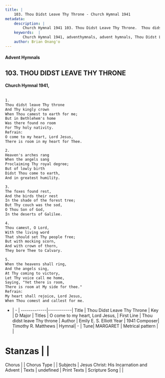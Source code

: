 ```yaml
---
title: |
    103. Thou Didst Leave Thy Throne - Church Hymnal 1941
metadata:
    description: |
        Church Hymnal 1941 103. Thou Didst Leave Thy Throne.  Thou didst leave Thy throne And Thy kingly crown When Thou camest to earth for me; But in Bethlehem's home Was there found no room For Thy holy nativity. 
    keywords:  |
        Church Hymnal 1941, adventhymnals, advent hymnals, Thou Didst Leave Thy Throne, Thou didst leave Thy throne . O come to my heart, Lord Jesus,
    author: Brian Onang'o
---
```


#### Advent Hymnals
## 103. THOU DIDST LEAVE THY THRONE
####  Church Hymnal 1941,

```txt

1.
Thou didst leave Thy throne
And Thy kingly crown
When Thou camest to earth for me;
But in Bethlehem's home
Was there found no room
For Thy holy nativity.
Refrain:
O come to my heart, Lord Jesus,
There is room in my heart for Thee.

2.
Heaven's arches rang
When the angels sang
Proclaiming Thy royal degree;
But of lowly birth
Didst Thou come to earth,
And in greatest humility.

3.
The foxes found rest,
And the birds their nest
In the shade of the forest tree;
But Thy couch was the sod,
O Thou Son of God,
In the deserts of Galilee.

4.
Thou camest, O Lord,
With the living word
That should set Thy people free;
But with mocking scorn,
And with crown of thorn,
They bore Thee to Calvary.

5.
When the heavens shall ring,
And the angels sing,
At Thy coming to victory,
Let Thy voice call me home,
Saying, "Yet there is room,
There is room at My side for thee."
Refrain:
My heart shall rejoice, Lord Jesus,
When Thou comest and callest for me.


```

- |   -  |
-------------|------------|
Title | Thou Didst Leave Thy Throne |
Key | D Major |
Titles | O come to my heart, Lord Jesus, |
First Line | Thou didst leave Thy throne  |
Author | Emily E. S. Elliott
Year | 1941
Composer| Timothy R. Matthews |
Hymnal|  - |
Tune| MARGARET |
Metrical pattern | |
# Stanzas |  |
Chorus |  |
Chorus Type |  |
Subjects | Jesus Christ: His Incarnation and Advent |
Texts | undefined |
Print Texts | 
Scripture Song |  |
    
